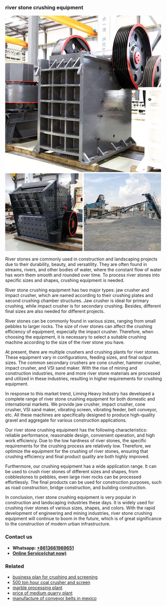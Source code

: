 <h3>river stone crushing equipment</h3><img src='1703042400.jpg' alt=''><p>River stones are commonly used in construction and landscaping projects due to their durability, beauty, and versatility. They are often found in streams, rivers, and other bodies of water, where the constant flow of water has worn them smooth and rounded over time. To process river stones into specific sizes and shapes, crushing equipment is needed.</p><p>River stone crushing equipment has two major types: jaw crusher and impact crusher, which are named according to their crushing plates and second crushing chamber structures. Jaw crusher is ideal for primary crushing, while impact crusher is for secondary crushing. Besides, different final sizes are also needed for different projects.</p><p>River stones can be commonly found in various sizes, ranging from small pebbles to larger rocks. The size of river stones can affect the crushing efficiency of equipment, especially the impact crusher. Therefore, when choosing the equipment, it is necessary to select a suitable crushing machine according to the size of the river stone you have.</p><p>At present, there are multiple crushers and crushing plants for river stones. These equipment vary in configurations, feeding sizes, and final output sizes. The common secondary crushers are cone crusher, hammer crusher, impact crusher, and VSI sand maker. With the rise of mining and construction industries, more and more river stone materials are processed and utilized in these industries, resulting in higher requirements for crushing equipment.</p><p>In response to this market trend, Liming Heavy Industry has developed a complete range of river stone crushing equipment for both domestic and international markets. We provide jaw crusher, impact crusher, cone crusher, VSI sand maker, vibrating screen, vibrating feeder, belt conveyor, etc. All these machines are specifically designed to produce high-quality gravel and aggregate for various construction applications.</p><p>Our river stone crushing equipment has the following characteristics: reliable performance, reasonable design, convenient operation, and high work efficiency. Due to the low hardness of river stones, the specific requirements for the crushing process are relatively low. Therefore, we optimize the equipment for the crushing of river stones, ensuring that crushing efficiency and final product quality are both highly improved.</p><p>Furthermore, our crushing equipment has a wide application range. It can be used to crush river stones of different sizes and shapes, from cobblestones to pebbles, even large river rocks can be processed effortlessly. The final products can be used for construction purposes, such as road construction, bridge construction, and building construction.</p><p>In conclusion, river stone crushing equipment is very popular in construction and landscaping industries these days. It is widely used for crushing river stones of various sizes, shapes, and colors. With the rapid development of engineering and mining industries, river stone crushing equipment will continue to boom in the future, which is of great significance to the construction of modern urban infrastructure.</p><h3>Contact us</h3><ul><li><strong>Whatsapp:&nbsp;<a href="https://wa.me/8613661969651">+8613661969651</a></strong></li><li><a href="https://swt.shibang-china.com/?git&amp;zhl&amp;river stone crushing equipment"><strong>Online Service(chat now)</strong></a></li></ul><h3>Related</h3><ul><li><a href='business plan for crushing and screening.md'>business plan for crushing and screening</a></li><li><a href='500 ton hour coal crusher and screen.md'>500 ton hour coal crusher and screen</a></li><li><a href='marble processing plant.md'>marble processing plant</a></li><li><a href='price of medium quarry plant.md'>price of medium quarry plant</a></li><li><a href='manufacture of conveyor belts in mexico.md'>manufacture of conveyor belts in mexico</a></li></ul>